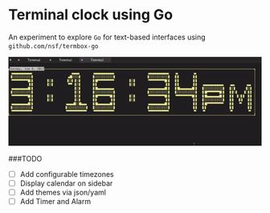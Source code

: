 # Terminal clock using Go
An experiment to explore `Go` for text-based interfaces using `github.com/nsf/termbox-go`


![demo](clock.gif)



###TODO

 - [ ] Add configurable timezones
 - [ ] Display calendar on sidebar
 - [ ] Add themes via json/yaml
 - [ ] Add Timer and Alarm
